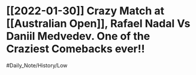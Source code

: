 # [[2022-01-30]] Crazy Match at [[Australian Open]], Rafael Nadal Vs Daniil Medvedev. One of the Craziest Comebacks ever!!

#Daily_Note/History/Low
